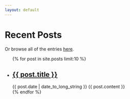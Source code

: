 ```yaml
---
layout: default
---
```


<h1>Recent Posts</h1>

Or browse all of the entries [here](/blog/posts).

<ul>
  {% for post in site.posts limit:10 %}
    <li>
      <h2><a href="{{ site.baseurl }}{{ post.url }}">{{ post.title }}</a></h2>
      <time datetime="{{ post.date | date: "%Y-%m-%d" }}">{{ post.date | date_to_long_string }}</time>
      {{ post.content }}
    </li>
  {% endfor %}
</ul>



